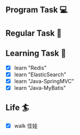 

## Program Task  💻

## Regular Task  🤡

## Learning Task 🎯
- [x] learn "Redis"
- [x] learn "ElasticSearch"
- [x] learn "Java-SpringMVC"
- [x] learn "Java-MyBatis"

## Life 🏄
- [x] walk 佳娃